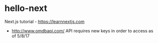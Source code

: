# hello-next
Next.js tutorial - https://learnnextjs.com
* http://www.omdbapi.com/ API requires new keys in order to access as of 5/8/17
